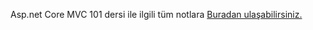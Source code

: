 Asp.net Core MVC 101 dersi ile ilgili tüm notlara [Buradan ulaşabilirsiniz.](https://busras-organization.gitbook.io/asp.net-core-mvc-101/)
